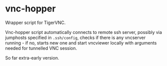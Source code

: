 # vnc-hopper

Wrapper script for TigerVNC.

Vnc-hopper script automatically connects to remote ssh server, possibly via jumphosts specified in `.ssh/config`, checks if there is any vncserver running - if no, starts new one and start vncviewer locally with arguments needed for tunnelled VNC session.

So far extra-early version.
